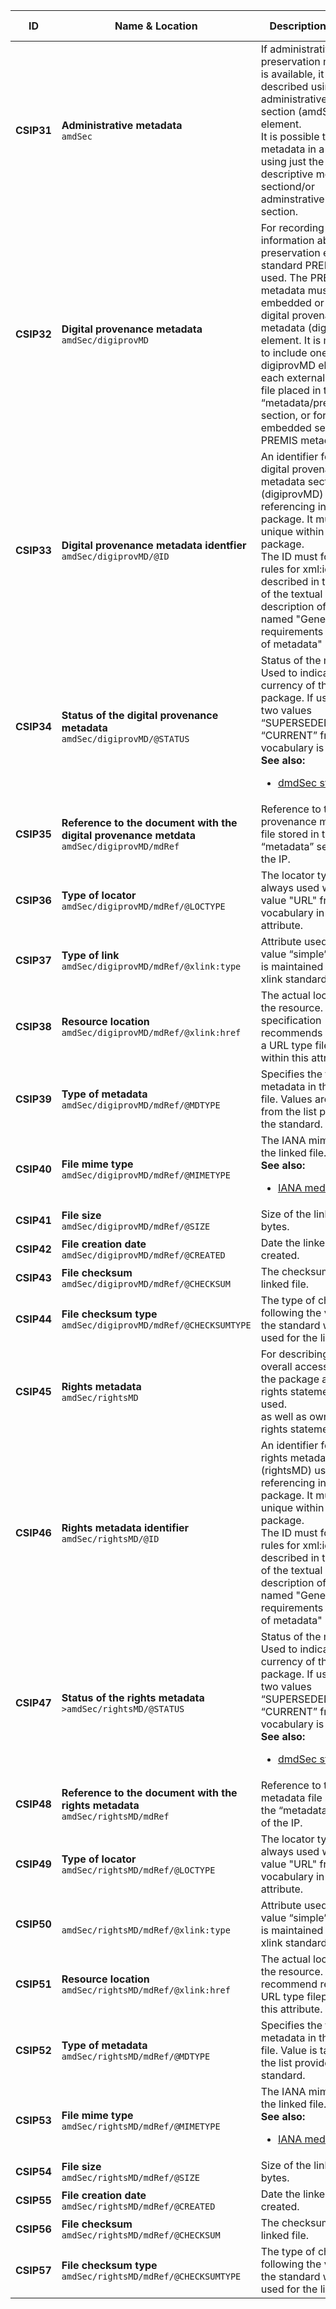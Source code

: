 | ID | Name & Location | Description & usage | Cardinality & Level |
| -- | --------------- | ------------------- | ------------------- |
| <a name="CSIP31"></a>**CSIP31** | **Administrative metadata**<br/>`amdSec` | If administrative / preservation metadata is available, it must be described using the administrative metadata section (amdSec) element.<br/>It is possible to transfer metadata in a package using just the descriptive metadata sectiond/or adminstrative metadata section. | **0..n**<br/>SHOULD |
| <a name="CSIP32"></a>**CSIP32** | **Digital provenance metadata**<br/>`amdSec/digiprovMD` | For recording information about preservation events the standard PREMIS is used. The PREMIS metadata must be either embedded or linked in a digital provenance metadata (digiprovMD) element. It is mandatory to include one digiprovMD element for each external PREMIS file placed in the “metadata/preservation” section, or for each embedded set of PREMIS metadata. | **0..n**<br/>SHOULD |
| <a name="CSIP33"></a>**CSIP33** | **Digital provenance metadata identfier**<br/>`amdSec/digiprovMD/@ID` | An identifier for the digital provenance metadata section (digiprovMD) used for referencing inside the package. It must be unique within the package.<br/>The ID must follow the rules for xml:id described in the chapter of the textual description of CS IP named "General requirements for the use of metadata" | **1..1**<br/>MUST |
| <a name="CSIP34"></a>**CSIP34** | **Status of the digital provenance metadata**<br/>`amdSec/digiprovMD/@STATUS` | Status of the metadata. Used to indicate the currency of the package. If used the two values “SUPERSEDED” or “CURRENT” from the vocabulary is used.<br/>**See also:**<br/><ul><li><a href="/specification/appendices/schema/#VocabularyStatus" >dmdSec status</a></li></ul> | **0..1**<br/>SHOULD |
| <a name="CSIP35"></a>**CSIP35** | **Reference to the document with the digital provenance metdata**<br/>`amdSec/digiprovMD/mdRef` | Reference to the digital provenance metadata file stored in the “metadata” section of the IP. | **0..1**<br/>SHOULD |
| <a name="CSIP36"></a>**CSIP36** | **Type of locator**<br/>`amdSec/digiprovMD/mdRef/@LOCTYPE` | The locator type is always used with the value "URL" from the vocabulary in the attribute. | **1..1**<br/>MUST |
| <a name="CSIP37"></a>**CSIP37** | **Type of link**<br/>`amdSec/digiprovMD/mdRef/@xlink:type` | Attribute used with the value “simple”. Value list is maintained by the xlink standard | **1..1**<br/>MUST |
| <a name="CSIP38"></a>**CSIP38** | **Resource location**<br/>`amdSec/digiprovMD/mdRef/@xlink:href` | The actual location of the resource. This specification recommends recording a URL type filepath within this attribute. | **1..1**<br/>MUST |
| <a name="CSIP39"></a>**CSIP39** | **Type of metadata**<br/>`amdSec/digiprovMD/mdRef/@MDTYPE` | Specifies the type of metadata in the linked file. Values are taken from the list provided by the standard. | **1..1**<br/>MUST |
| <a name="CSIP40"></a>**CSIP40** | **File mime type**<br/>`amdSec/digiprovMD/mdRef/@MIMETYPE` | The IANA mime type for the linked file.<br/>**See also:**<br/><ul><li><a href="/specification/appendices/schema/#VocabularyIANAmediaTypes" >IANA media types</a></li></ul> | **1..1**<br/>MUST |
| <a name="CSIP41"></a>**CSIP41** | **File size**<br/>`amdSec/digiprovMD/mdRef/@SIZE` | Size of the linked file in bytes. | **1..1**<br/>MUST |
| <a name="CSIP42"></a>**CSIP42** | **File creation date**<br/>`amdSec/digiprovMD/mdRef/@CREATED` | Date the linked file was created. | **1..1**<br/>MUST |
| <a name="CSIP43"></a>**CSIP43** | **File checksum**<br/>`amdSec/digiprovMD/mdRef/@CHECKSUM` | The checksum of the linked file. | **1..1**<br/>MUST |
| <a name="CSIP44"></a>**CSIP44** | **File checksum type**<br/>`amdSec/digiprovMD/mdRef/@CHECKSUMTYPE` | The type of checksum following the value list in the standard which used for the linked file. | **1..1**<br/>MUST |
| <a name="CSIP45"></a>**CSIP45** | **Rights metadata**<br/>`amdSec/rightsMD` | For describing an overall access status for the package a simple rights statement may be used.<br/> as well as own local rights statements in use. | **0..1**<br/>MAY |
| <a name="CSIP46"></a>**CSIP46** | **Rights metadata identifier**<br/>`amdSec/rightsMD/@ID` | An identifier for the rights metadata section (rightsMD) used for referencing inside the package. It must be unique within the package.<br/>The ID must follow the rules for xml:id described in the chapter of the textual description of CS IP named "General requirements for the use of metadata" | **1..1**<br/>MUST |
| <a name="CSIP47"></a>**CSIP47** | **Status of the rights metadata**<br/>`>amdSec/rightsMD/@STATUS` | Status of the metadata. Used to indicate the currency of the package. If used the two values “SUPERSEDED” or “CURRENT” from the vocabulary is used.<br/>**See also:**<br/><ul><li><a href="/specification/appendices/schema/#VocabularyStatus" >dmdSec status</a></li></ul> | **0..1**<br/>SHOULD |
| <a name="CSIP48"></a>**CSIP48** | **Reference to the document with the rights metadata**<br/>`amdSec/rightsMD/mdRef` | Reference to the rights metadata file stored in the “metadata” section of the IP. | **0..1**<br/>SHOULD |
| <a name="CSIP49"></a>**CSIP49** | **Type of locator**<br/>`amdSec/rightsMD/mdRef/@LOCTYPE` | The locator type is always used with the value "URL" from the vocabulary in the attribute. | **1..1**<br/>MUST |
| <a name="CSIP50"></a>**CSIP50** | <br/>`amdSec/rightsMD/mdRef/@xlink:type` | Attribute used with the value “simple”. Value list is maintained by the xlink standard | **1..1**<br/>MUST |
| <a name="CSIP51"></a>**CSIP51** | **Resource location**<br/>`amdSec/rightsMD/mdRef/@xlink:href` | The actual location of the resource. We  recommend recording a URL type filepath within this attribute. | **1..1**<br/>MUST |
| <a name="CSIP52"></a>**CSIP52** | **Type of metadata**<br/>`amdSec/rightsMD/mdRef/@MDTYPE` | Specifies the type of metadata in the linked file. Value is taken from the list provided by the standard. | **1..1**<br/>MUST |
| <a name="CSIP53"></a>**CSIP53** | **File mime type**<br/>`amdSec/rightsMD/mdRef/@MIMETYPE` | The IANA mime type for the linked file.<br/>**See also:**<br/><ul><li><a href="/specification/appendices/schema/#VocabularyIANAmediaTypes" >IANA media types</a></li></ul> | **1..1**<br/>MUST |
| <a name="CSIP54"></a>**CSIP54** | **File size**<br/>`amdSec/rightsMD/mdRef/@SIZE` | Size of the linked file in bytes. | **1..1**<br/>MUST |
| <a name="CSIP55"></a>**CSIP55** | **File creation date**<br/>`amdSec/rightsMD/mdRef/@CREATED` | Date the linked file was created. | **1..1**<br/>MUST |
| <a name="CSIP56"></a>**CSIP56** | **File checksum**<br/>`amdSec/rightsMD/mdRef/@CHECKSUM` | The checksum of the linked file. | **1..1**<br/>MUST |
| <a name="CSIP57"></a>**CSIP57** | **File checksum type**<br/>`amdSec/rightsMD/mdRef/@CHECKSUMTYPE` | The type of checksum following the value list in the standard which used for the linked file. | **1..1**<br/>MUST |
